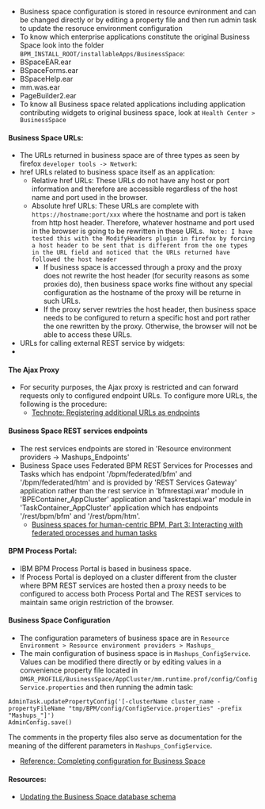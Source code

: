 * Business space configuration is stored in resource evnironment and can be changed directly or by editing a property file and then run admin task to update the resoruce environment configuration
* To know which enterprise applications constitute the original Business Space look into the folder `BPM_INSTALL_ROOT/installableApps/BusinessSpace`:
 * BSpaceEAR.ear
 * BSpaceForms.ear
 * BSpaceHelp.ear
 * mm.was.ear
 * PageBuilder2.ear
* To know all Business space related applications including application contributing widgets to original business space, look at `Health Center > BusinessSpace`

#### Business Space URLs:
* The URLs returned in business space are of three types as seen by firefox `developer tools -> Network`:
 * href URLs related to business space itself as an application:
    * Relative href URLs: These URLs do not have any host or port information and therefore are accessible regardless of the host name and port used in the browser. 
    * Absolute href URLs: These URLs are complete with `https://hostname:port/xxx` where the hostname and port is taken from http host header.  Therefore, whatever hostname and port used in the browser is going to be rewritten in these URLs. ` Note: I have tested this with the ModifyHeaders plugin in firefox by forcing a host header to be sent that is different from the one types in the URL field and noticed that the URLs returned have followed the host header`
      * If business space is accessed through a proxy and the proxy does not rewrite the host header (for security reasons as some proxies do), then business space works fine without any special configuration as the hostname of the proxy will be returne in such URLs.
      * If the proxy server rewtries the host header, then business space needs to be configured to return a specific host and port rather the one rewritten by the proxy.  Otherwise, the browser will not be able to access these URLs.  
 * URLs for calling external REST service by widgets:
 * 


#### The Ajax Proxy
* For security purposes, the Ajax proxy is restricted and can forward requests only to configured endpoint URLs.  To configure more URLs, the following is the procedure:
  * [Technote: Registering additional URLs as endpoints](http://www-01.ibm.com/support/docview.wss?uid=swg21570464)

#### Business Space REST services endpoints
* The rest services endpoints are stored in 'Resource environment providers -> Mashups_Endpoints' 
* Business Space uses Federated BPM REST Services for Processes and Tasks which has endpoint '/bpm/federated/bfm' and '/bpm/federated/htm' and is provided by 'REST Services Gateway' application rather than the rest service in 'bfmrestapi.war' module in 'BPEContainer_AppCluster' application and 'taskrestapi.war' module in 'TaskContainer_AppCluster' application which has endpoints '/rest/bpm/bfm' and '/rest/bpm/htm'.
  * [Business spaces for human-centric BPM, Part 3: Interacting with federated processes and human tasks](http://www.ibm.com/developerworks/websphere/bpmjournal/1106_baader/1106_baader.html)

#### BPM Process Portal:
* IBM BPM Process Portal is based in business space.
* If Process Portal is deployed on a cluster different from the cluster where BPM REST services are hosted then a proxy needs to be configured to access both Process Portal and The REST services to maintain same origin restriction of the browser.

#### Business Space Configuration
* The configuration parameters of business space are in `Resource Environment > Resource environment providers > Mashups_`
* The main configuration of business space is in `Mashups_ConfigService`.  Values can be modified there directly or by editing values in a convenience property file located in `DMGR_PROFILE/BusinessSpace/AppCluster/mm.runtime.prof/config/ConfigService.properties` and then running the admin task:
```
AdminTask.updatePropertyConfig('[-clusterName cluster_name -propertyFileName "tmp/BPM/config/ConfigService.properties" -prefix "Mashups_"]')
AdminConfig.save()
```
The comments in the property files also serve as documentation for the meaning of the different parameters in `Mashups_ConfigService`.
  * [Reference: Completing configuration for Business Space](http://www-01.ibm.com/support/knowledgecenter/SSFTN5_8.5.5/com.ibm.wbpm.imuc.doc/topics/tmig_post_bspace_adv_lin.html?cp=SSFTN5_8.5.5)

#### Resources:
* [Updating the Business Space database schema](https://developer.ibm.com/answers/questions/28960/updating-the-business-space-database-schema.html)
